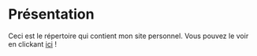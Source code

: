 # Présentation
Ceci est le répertoire qui contient mon site personnel. Vous pouvez le voir en clickant [ici](./index.html) !
